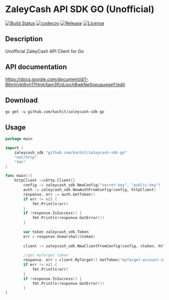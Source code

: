 # ZaleyCash API SDK GO (Unofficial)
[![Build Status](https://travis-ci.org/Kachit/zaleycash-sdk-go.svg?branch=main)](https://travis-ci.org/Kachit/zaleycash-sdk-go)
[![codecov](https://codecov.io/gh/Kachit/zaleycash-sdk-go/branch/main/graph/badge.svg?token=81py9uxbmw)](https://codecov.io/gh/Kachit/zaleycash-sdk-go)
[![Release](https://img.shields.io/github/v/release/Kachit/zaleycash-sdk-go.svg)](https://github.com/Kachit/zaleycash-sdk-go/releases)
[![License](https://img.shields.io/github/license/mashape/apistatus.svg)](https://github.com/kachit/zaleycash-sdk-go/blob/master/LICENSE)

## Description
Unofficial ZaleyCash API Client for Go

## API documentation
https://docs.google.com/document/d/1-B6mVykI6vh17HnjkXam3fUdJochBwkNe0oeuauqgeY/edit

## Download
```shell
go get -u github.com/kachit/zaleycash-sdk-go
```

## Usage

```go
package main

import (
	zaleycash_sdk "github.com/kachit/zaleycash-sdk-go"
	"net/http"
	"fmt"
)

func main(){
	httpClient :=&http.Client{}
    	config := zaleycash_sdk.NewConfig("secret-key", "public-key")
    	auth := zaleycash_sdk.NewAuthFromConfig(config, httpClient)
    	response, err := auth.GetToken()
    	if err != nil {
    		fmt.Println(err)
    	}
    	if !response.IsSuccess() {
    		fmt.Println(response.GetError())
    	}
    
    	var token zaleycash_sdk.Token
    	err = response.Unmarshal(&token)
    
    	client := zaleycash_sdk.NewClientFromConfig(config, &token, httpClient)
    	
    	//get myTarget token
    	response, err = client.MyTarget().GetToken("myTarget-account-id")
    	if err != nil {
    		fmt.Println(err)
    	}
    	if !response.IsSuccess() {
    		fmt.Println(response.GetError())
    	}
}
```
